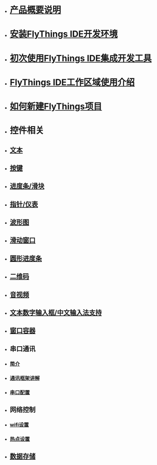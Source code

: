 
* # [产品概要说明](product_introduction)
* # [安装FlyThings IDE开发环境](download)
* # [初次使用FlyThings IDE集成开发工具](flythings_ide_snapshot#first_run)
* # [FlyThings IDE工作区域使用介绍](flythings_ide_layouot_introduce)
* # [如何新建FlyThings项目](new_flythings_project#new_flythings_project)
* # 控件相关  
 - ## [文本](textview)  
 - ## [按键](button)
 - ## [进度条/滑块](seekbar)
 - ## [指针/仪表](pointer)
 - ## [波形图](diagram)
 - ## [滑动窗口](slidewindow)
 - ## [圆形进度条](circlebar)
 - ## [二维码](qrcode)
 - ## [音视频](avideo)
 - ## [文本数字输入框/中文输入法支持](edittext)
 - ## [窗口容器](window)
* ## 串口通讯 
 - ### [简介](serial)  
 - ### [通讯框架讲解](serial)
 - ### [串口配置](serial)
* ## 网络控制  
 - ### [wifi设置](wifi)
 - ### [热点设置](host)
* ## [数据存储](data)

